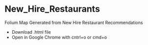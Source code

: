 # New_Hire_Restaurants
Folium Map Generated from New Hire Restaurant Recommendations

* Download .html file
* Open in Google Chrome with cntrl+o or cmd+o

